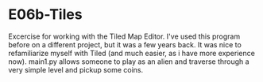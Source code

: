 # E06b-Tiles

Excercise for working with the Tiled Map Editor. I've used this program before on a different project, but it was a few years back. It was nice to refamiliarize myself with Tiled (and much easier, as i have more experience now). main1.py allows someone to play as an alien and traverse through a very simple level and pickup some coins. 
